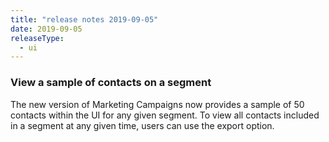 ```yaml
---
title: "release notes 2019-09-05"
date: 2019-09-05
releaseType:
  - ui
---
```


### View a sample of contacts on a segment

The new version of Marketing Campaigns now provides a sample of 50 contacts within the UI for any given segment. To view all contacts included in a segment at any given time, users can use the export option.
